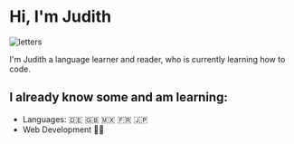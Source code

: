 # Hi, I'm Judith 

![letters](https://images.unsplash.com/photo-1634128221889-82ed6efebfc3?ixlib=rb-4.0.3&ixid=M3wxMjA3fDB8MHxwaG90by1wYWdlfHx8fGVufDB8fHx8fA%3D%3D&auto=format&fit=crop&w=1740&q=80)

I'm Judith a language learner and reader, who is currently learning how to code. 

## I already know some and am learning: 
- Languages: 🇩🇪 🇬🇧 🇲🇽 🇫🇷 🇯🇵
- Web Development 👩‍💻







